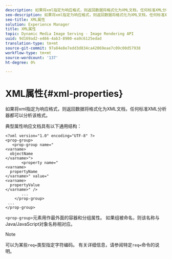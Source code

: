 ```yaml
---
description: 如果将xml指定为响应格式，则返回数据将格式化为XML文档，任何标准XML分析器都可以分析该格式。
seo-description: 如果将xml指定为响应格式，则返回数据将格式化为XML文档，任何标准XML分析器都可以分析该格式。
seo-title: XML属性
solution: Experience Manager
title: XML属性
topic: Dynamic Media Image Serving - Image Rendering API
uuid: 9d169ad2-e466-4ab3-8900-ea9c6125edad
translation-type: tm+mt
source-git-commit: 97a84e8e7edd3d834ca42069eae7c09c00d57938
workflow-type: tm+mt
source-wordcount: '137'
ht-degree: 0%

---
```



# XML属性{#xml-properties}

如果将xml指定为响应格式，则返回数据将格式化为XML文档，任何标准XML分析器都可以分析该格式。

典型属性响应文档具有以下通用结构：

```
<?xml version="1.0" encoding="UTF-8" ?>
<prop-group>
   <prop-group name="
<varname>
  objectName
</varname>">
       <property name="
<varname>
  propertyName
</varname>" value="
<varname>
  propertyValue
</varname>" />
       ...
    </prop-group>
 ...
</prop-group>
```

`<prop-group>`元素用作最外面的容器和分组属性。 如果组被命名，则该名称与Java/JavaScript对象名称相对应。

>[!NOTE]
>
>可以为某些`req=`类型指定字符编码。 有关详细信息，请参阅特定`req=`命令的说明。

